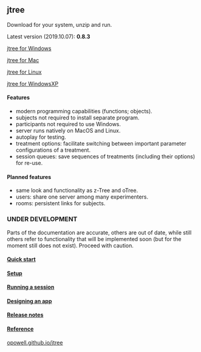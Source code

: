 ## jtree
Download for your system, unzip and run.

Latest version (2019.10.07): **0.8.3**

<a href='https://github.com/opowell/jtree/releases/latest/download/jtree-0.8.3-win.zip'>jtree for Windows</a>

<a href='https://github.com/opowell/jtree/releases/latest/download/jtree-0.8.3-macos.zip'>jtree for Mac</a>

<a href='https://github.com/opowell/jtree/releases/latest/download/jtree-0.8.3-linux.zip'>jtree for Linux</a>

<a href='https://github.com/opowell/jtree/releases/latest/download/jtree-0.8.3-winxp.zip'>jtree for WindowsXP</a>

#### Features
- modern programming capabilities (functions; objects).
- subjects not required to install separate program.
- participants not required to use Windows.
- server runs natively on MacOS and Linux.
- autoplay for testing.
- treatment options: facilitate switching between important parameter configurations of a treatment.
- session queues: save sequences of treatments (including their options) for re-use.

#### Planned features
- same look and functionality as z-Tree and oTree.
- users: share one server among many experimenters.
- rooms: persistent links for subjects.

### UNDER DEVELOPMENT
Parts of the documentation are accurate, others are out of date, while still others refer to functionality that will be implemented soon (but for the moment still does not exist). Proceed with caution.

#### <a href='https://opowell.github.io/jtree/reference/tutorial-1-quick-start.html'>Quick start</a>

#### <a href='https://opowell.github.io/jtree/reference/tutorial-2-setup.html'>Setup</a>

#### <a href='https://opowell.github.io/jtree/reference/tutorial-3-running-a-session.html'>Running a session</a>

#### <a href='https://opowell.github.io/jtree/reference/tutorial-4-designing-an-app.html'>Designing an app</a>

#### <a href='https://opowell.github.io/jtree/reference/tutorial-7-release-notes.html'>Release notes</a>

#### <a href='https://opowell.github.io/jtree/reference/index.html'>Reference</a>

<a href='https://opowell.github.io/jtree'>opowell.github.io/jtree</a>
